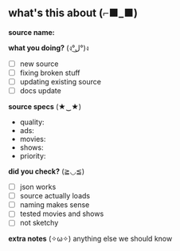 ## what's this about (⌐■_■)

**source name:** 

**what you doing?** (ง°ل͜°)ง
- [ ] new source
- [ ] fixing broken stuff
- [ ] updating existing source
- [ ] docs update

**source specs** (★‿★)
- quality: 
- ads: 
- movies: 
- shows: 
- priority: 

**did you check?** (≧◡≦)
- [ ] json works
- [ ] source actually loads
- [ ] naming makes sense
- [ ] tested movies and shows
- [ ] not sketchy

**extra notes** (✧ω✧)
anything else we should know
